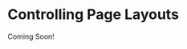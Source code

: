 # Controlling Page Layouts

Coming Soon!

<!--

```{toctree}
:maxdepth: 2

controlling-page-layouts/.md
```

[$LIFERAY_LEARN_YOUTUBE_URL$]=https://www.youtube.com/embed/q3veTitreto

## Learning Objectives

Learn how to customize page layouts.

## Tasks to Accomplish

* Understand layout templates and how to use them
* Create a layout template using npm tools

## Exercise Prerequisites

* Java JDK installed to run Liferay
    * Java JDK installed to run Liferay
    - Download here: [https://www.oracle.com/technetwork/java/javase/downloads/jdk8-downloads-2133151.html](https://www.oracle.com/technetwork/java/javase/downloads/jdk8-downloads-2133151.html)
    - Instructions on installation here: [https://www.java.com/en/download/help/download_options.xml](https://www.java.com/en/download/help/download_options.xml)
* Unzipped module exercise files in the following folder structure:
	* Windows: `C:\liferay`
	* Unix Systems: `[user-home]/liferay`
* A Liferay DXP or CE 7.4 instance up and running

## Next Steps

* [](./controlling-page-layouts/.md) 

-->
